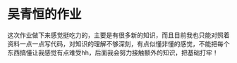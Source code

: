 # 吴青恒的作业
这次作业做下来感觉挺吃力的，主要是有很多新的知识，而且目前我也只能对照着资料一点一点写代码，对知识的理解不够深刻，有点似懂非懂的感觉，不能把每个东西搞懂让我感觉有点难受hh，后面我会努力接触额外的知识，把基础打牢！
